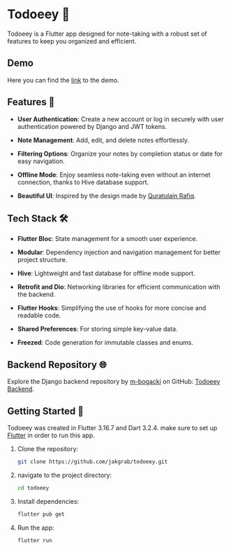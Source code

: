 # Todoeey 📝

Todoeey is a Flutter app designed for note-taking with a robust set of features to keep you organized and efficient.

## Demo
Here you can find the [link](https://drive.google.com/file/d/1i2ZgBYYfmEM_rhavsUDNSUuP711xTDcv/view?usp=drivesdk) to the demo.

## Features 🚀

- **User Authentication**: Create a new account or log in securely with user authentication powered by Django and JWT tokens.

- **Note Management**: Add, edit, and delete notes effortlessly.

- **Filtering Options**: Organize your notes by completion status or date for easy navigation.

- **Offline Mode**: Enjoy seamless note-taking even without an internet connection, thanks to Hive database support.

- **Beautiful UI**: Inspired by the design made by [Quratulain Rafiq](https://dribbble.com/shots/21506836-ToDo-List-Daily-ui-challenge-42).

## Tech Stack 🛠️

- **Flutter Bloc**: State management for a smooth user experience.

- **Modular**: Dependency injection and navigation management for better project structure.

- **Hive**: Lightweight and fast database for offline mode support.

- **Retrofit and Dio**: Networking libraries for efficient communication with the backend.

- **Flutter Hooks**: Simplifying the use of hooks for more concise and readable code.

- **Shared Preferences**: For storing simple key-value data.

- **Freezed**: Code generation for immutable classes and enums.

## Backend Repository 🌐
Explore the Django backend repository by [m-bogacki](https://github.com/m-bogacki) on GitHub: [Todoeey Backend](https://github.com/m-bogacki/todo_project).


## Getting Started 🚀

Todoeey was created in Flutter 3.16.7 and Dart 3.2.4. make sure to set up [Flutter](https://docs.flutter.dev/get-started/install) in order to run this app.

1. Clone the repository:

   ```bash
   git clone https://github.com/jakgrab/todoeey.git
    ```
2. navigate to the project directory:

   ```bash
   cd todoeey
   ```
3. Install dependencies:
   ```bash
   flutter pub get
   ```
3. Run the app:
   ```bash
   flutter run
   ```


